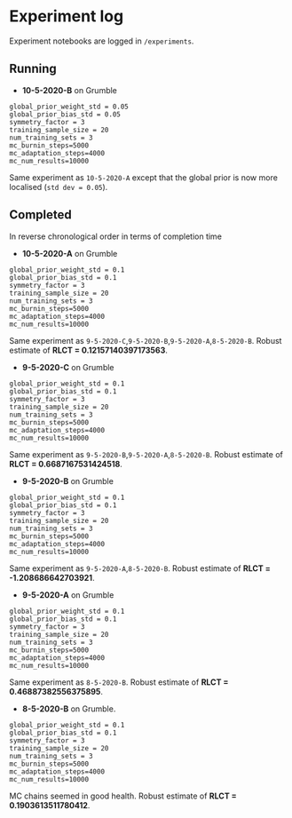 # Experiment log

Experiment notebooks are logged in `/experiments`.

## Running

* **10-5-2020-B** on Grumble

```
global_prior_weight_std = 0.05
global_prior_bias_std = 0.05
symmetry_factor = 3
training_sample_size = 20
num_training_sets = 3
mc_burnin_steps=5000
mc_adaptation_steps=4000
mc_num_results=10000
```
Same experiment as `10-5-2020-A` except that the global prior is now more localised (`std dev = 0.05`).

## Completed

In reverse chronological order in terms of completion time

* **10-5-2020-A** on Grumble

```
global_prior_weight_std = 0.1
global_prior_bias_std = 0.1
symmetry_factor = 3
training_sample_size = 20
num_training_sets = 3
mc_burnin_steps=5000
mc_adaptation_steps=4000
mc_num_results=10000
```

Same experiment as `9-5-2020-C`,`9-5-2020-B`,`9-5-2020-A`,`8-5-2020-B`. Robust estimate of **RLCT = 0.12157140397173563**.

* **9-5-2020-C** on Grumble

```
global_prior_weight_std = 0.1
global_prior_bias_std = 0.1
symmetry_factor = 3
training_sample_size = 20
num_training_sets = 3
mc_burnin_steps=5000
mc_adaptation_steps=4000
mc_num_results=10000
```

Same experiment as `9-5-2020-B`,`9-5-2020-A`,`8-5-2020-B`. Robust estimate of **RLCT = 0.6687167531424518**.

* **9-5-2020-B** on Grumble

```
global_prior_weight_std = 0.1
global_prior_bias_std = 0.1
symmetry_factor = 3
training_sample_size = 20
num_training_sets = 3
mc_burnin_steps=5000
mc_adaptation_steps=4000
mc_num_results=10000
```

Same experiment as `9-5-2020-A`,`8-5-2020-B`. Robust estimate of **RLCT = -1.208686642703921**.

* **9-5-2020-A** on Grumble

```
global_prior_weight_std = 0.1
global_prior_bias_std = 0.1
symmetry_factor = 3
training_sample_size = 20
num_training_sets = 3
mc_burnin_steps=5000
mc_adaptation_steps=4000
mc_num_results=10000
```

Same experiment as `8-5-2020-B`. Robust estimate of **RLCT = 0.46887382556375895**.

* **8-5-2020-B** on Grumble. 

```
global_prior_weight_std = 0.1
global_prior_bias_std = 0.1
symmetry_factor = 3
training_sample_size = 20
num_training_sets = 3
mc_burnin_steps=5000
mc_adaptation_steps=4000
mc_num_results=10000
```

MC chains seemed in good health. Robust estimate of **RLCT = 0.1903613511780412**.
